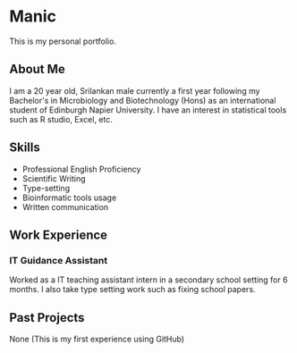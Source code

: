 # Manic
This is my personal portfolio.

## About Me ##
I am a 20 year old, Srilankan male currently a first year following my Bachelor's in Microbiology and Biotechnology (Hons) as an international student of Edinburgh Napier University. I have an interest in statistical tools such as R studio, Excel, etc.

## Skills ##
* Professional English Proficiency 
* Scientific Writing 
* Type-setting
* Bioinformatic tools usage
* Written communication

## Work Experience ##
### IT Guidance Assistant ###
Worked as a IT teaching assistant intern in a secondary school setting for 6 months. I also take type setting work such as fixing school papers.
## Past Projects ##
None (This is my first experience using GitHub)
